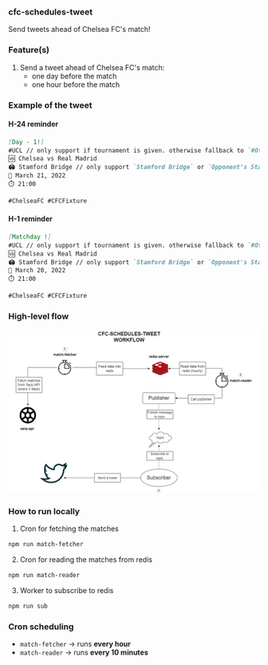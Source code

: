 ### cfc-schedules-tweet

Send tweets ahead of Chelsea FC's match!

### Feature(s)

1. Send a tweet ahead of Chelsea FC's match:
   - one day before the match
   - one hour before the match

### Example of the tweet

#### H-24 reminder

```Markdown
[Day - 1!]
#UCL // only support if tournament is given. otherwise fallback to `#OtherMatch`
🆚 Chelsea vs Real Madrid
🏟️ Stamford Bridge // only support `Stamford Bridge` or `Opponent's Stadium` for now
📅 March 21, 2022
⏱️ 21:00

#ChelseaFC #CFCFixture
```

#### H-1 reminder

```Markdown
[Matchday !]
#UCL // only support if tournament is given. otherwise fallback to `#OtherMatch`
🆚 Chelsea vs Real Madrid
🏟️ Stamford Bridge // only support `Stamford Bridge` or `Opponent's Stadium` for now
📅 March 20, 2022
⏱️ 21:00

#ChelseaFC #CFCFixture
```

### High-level flow

![](./diagram.png)

### How to run locally
1. Cron for fetching the matches
```bash
npm run match-fetcher
```
2. Cron for reading the matches from redis
```bash
npm run match-reader
```
3. Worker to subscribe to redis
```bash
npm run sub
```

### Cron scheduling
- `match-fetcher` -> runs **every hour**
- `match-reader`  -> runs **every 10 minutes**